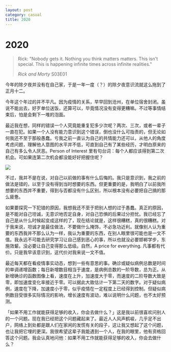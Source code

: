 ```yaml
---
layout: post
category: casual
title: 2020
---
```


# 2020

> Rick: "Nobody gets it. Nothing you think matters matters. This isn't special. This is happening infinite times across infinite realities."
>
> _Rick and Morty_ S03E01

今年的除夕夜并没有在自己家，于是一年一度（？）的除夕夜意识流就这么拖到了正月十二。

今年这个年过的并不平凡。因为疫情的关系，早早回到沧州，在单位宿舍封闭。虽说不能出去，好歹单位送饭，还算可以，毕竟情况没有变得更糟嘛。不过等事情结束后，怕是会剩下一堆的泡面。

最近我在想，同样的错误一个人究竟能重复犯多少次呢？两次、三次，或者一辈子一直在犯。如果一个人没有能力意识到这个错误，倒也没什么可指责的，但无论如何我还不至于那般愚蠢。亏我之前一直认为自己的共情能力还可以，从他人的角度考虑问题，理解他人意图的水平并不低，可直到自己有了某些经历，才明白原来的自己有多么令人厌恶。Person of Interest 里有句台词：每个人都应该得到第二次机会。可如果连第二次机会都没能好好把握住呢？

![](https://wx1.sinaimg.cn/large/b66c1c09ly1gblt3yd11yj20u01o0u0x.jpg)

不过，我并不是在说，对自己以前做的事有什么后悔的。我只是意识到，我之前的做法是错的，以至于没有得到当时想要的东西。但更重要的是，我明白了以前我所想要的东西并不重要，得到与否都没有什么区别，所以根本没有必要把自己搞的那么疲惫。

如果要探究一下犯错的原因，我想我还不至于把别人想的过于愚蠢。真正的原因，是不能对自己坦诚，无意识地否定自身，对自己恐惧的后果过分担忧。我已经忘了自己是从什么时候起变成这样的了，现在结论就是，这样很糟糕，真的很糟糕。对于我来说，坦诚才是最佳做法，不要做什么掩饰，不必急功近利。就像别人认为重要的东西我并不那么认为一样，我认为重要的东西，在别人眼里很可能也是一文不值。我永远不可能去研究学习让自己感到恶心的事，所以也就没必要邯郸学步，东施效颦。没必要让自己变得那么低级。自然，A price for everything. 凡事都有代价。只是我早该意识到，这代价对我来说一文不值。

最近每天都在看疫情事实动态，想到一些有意思的事。确诊或疑似病例总数是时间的单调递增函数；每日新增数目相当于速度，是病例总数的一阶导数，总为正。从新增确诊的函数图像上看，速度在上升，加速度大于零，而速度的二阶导数大致是零，即加速度变化率接近于零。可以据此大致估计一下第二天的数字。对于疑似病例，速度在下降，加速度小于零，似乎疫情在一定程度上已经得到控制。但疑似病例数目受很多实际情况的影响，增长速度有波动，难以说明什么问题，也不太好预测。

「如果不用工作就能获得足够的收入，你会去做什么？」这是我以前很喜欢问别人的一个问题。现在我已经把这个问题藏起来了。最近人人风声鹤唳，几乎足不出户，网络上到处都是跟人们在家闲的发慌有关的段子，这让我又想起了这个问题，也让我把它埋的更深。我很希望这辈子我能遇到一个人，在我的眼里，他有资格回答这个问题。我会认真地问他：如果不用工作就能获得足够的收入，你会去做什么？